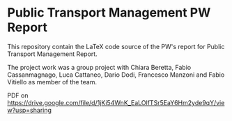 # Public Transport Management PW Report

This repository contain the LaTeX code source of the PW's report for Public Transport Management Report.

The project work was a group project with Chiara Beretta, Fabio Cassanmagnago, Luca Cattaneo, Dario Dodi, Francesco Manzoni and Fabio Vitiello as member of the team.


PDF on https://drive.google.com/file/d/1jKi54WnK_EaLOlfTSr5EaY6Hm2yde9qY/view?usp=sharing
